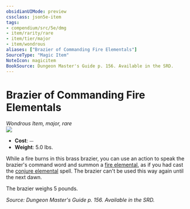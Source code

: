 ```yaml
---
obsidianUIMode: preview
cssclass: json5e-item
tags:
- compendium/src/5e/dmg
- item/rarity/rare
- item/tier/major
- item/wondrous
aliases: ["Brazier of Commanding Fire Elementals"]
SourceType: "Magic Item"
NoteIcon: magicitem
BookSource: Dungeon Master's Guide p. 156. Available in the SRD.
---
```

# Brazier of Commanding Fire Elementals
*Wondrous Item, major, rare*  
![](/2-Mechanics/CLI/items/img/brazier-of-commanding-fire-elementals.webp#right)  

- **Cost**: ⏤
- **Weight**: 5.0 lbs.

While a fire burns in this brass brazier, you can use an action to speak the brazier's command word and summon a [fire elemental](/2-Mechanics/CLI/bestiary/elemental/fire-elemental.md), as if you had cast the [conjure elemental](/2-Mechanics/CLI/spells/conjure-elemental.md) spell. The brazier can't be used this way again until the next dawn.

The brazier weighs 5 pounds.

*Source: Dungeon Master's Guide p. 156. Available in the SRD.*